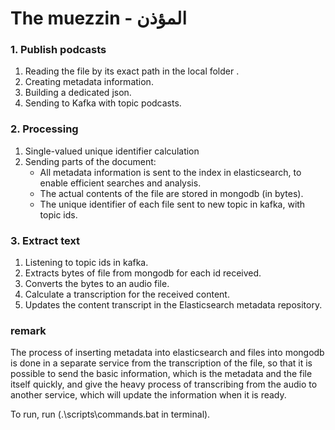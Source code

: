 # The muezzin - المؤذن


### 1. Publish podcasts
1. Reading the file by its exact path in the local folder .
2. Creating metadata information.
3. Building a dedicated json.
4. Sending to Kafka with topic podcasts.


### 2. Processing
1. Single-valued unique identifier calculation
2. Sending parts of the document:
    * All metadata information is sent to the index in elasticsearch,
      to enable efficient searches and analysis. 
    * The actual contents of the file are stored in mongodb (in bytes).
    * The unique identifier of each file sent to new topic in kafka,
      with topic ids.

### 3. Extract text
1. Listening to topic ids in kafka.
2. Extracts bytes of file from mongodb for each id received.
3. Converts the bytes to an audio file.
4. Calculate a transcription for the received content.
5. Updates the content transcript in the Elasticsearch metadata repository.

### remark
The process of inserting metadata into elasticsearch and files into mongodb
is done in a separate service from the transcription of the file,
so that it is possible to send the basic information,
which is the metadata and the file itself quickly,
and give the heavy process of transcribing from the audio to another service,
which will update the information when it is ready.

To run, run (.\scripts\commands.bat in terminal).
